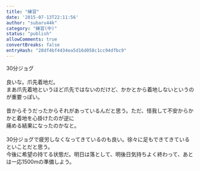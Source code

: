 ```yaml
---
title: "練習"
date: '2015-07-13T22:11:56'
author: "subaru44k"
category: "練習(中)"
status: "publish"
allowComments: true
convertBreaks: false
entryHash: "28df4bf4434ea5d16d058c1cc94dfbc9"
---
```

30分ジョグ<br>
<br>
良いな。爪先着地だ。<br>
まあ爪先着地というほど爪先ではないのだけど、かかとから着地しないというのが重要っぽい。<br>
<br>
昔からそうだったからそれがあっているんだと思う。ただ、怪我して不安からかかと着地を心掛けたのが逆に<br>
痛める結果になったのかなと。<br>
<br>
30分ジョグで疲労しなくなってきているのも良い。徐々に足もできてきているといことだと思う。<br>
今後に希望の持てる状態だ。明日は落として、明後日気持ちよく終わって、あとは一応1500mの準備しよう。
